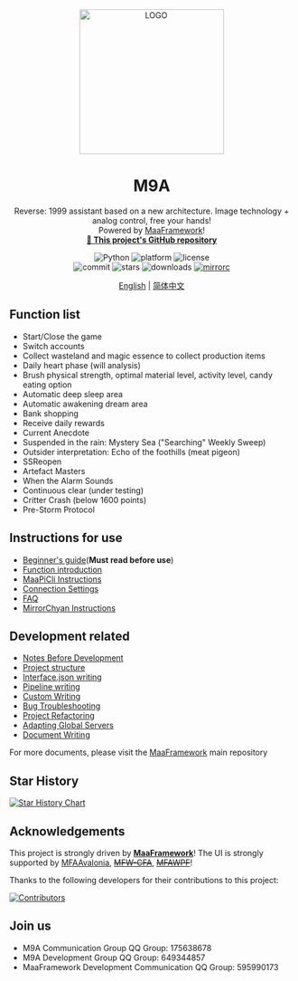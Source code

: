 <!-- markdownlint-disable MD033 MD041 -->
<div align="center">

<img alt="LOGO" src="https://1999.fan/images/m9a-logo_512x512.png" width="256" height="256" />

# M9A

Reverse: 1999 assistant based on a new architecture. Image technology + analog control, free your hands!  
Powered by [MaaFramework](https://github.com/MaaXYZ/MaaFramework)!  
<a href="https://github.com/MAA1999/M9A" target="_blank" style="font-weight: bold;">🔗 This project's GitHub repository</a>

</div>

<p align="center">
  <img alt="Python" src="https://img.shields.io/badge/Python-3776AB?logo=python&logoColor=white">
  <img alt="platform" src="https://img.shields.io/badge/platform-Windows%20%7C%20Linux%20%7C%20macOS-blueviolet">
  <img alt="license" src="https://img.shields.io/github/license/MAA1999/M9A">
  <br>
  <img alt="commit" src="https://img.shields.io/github/commit-activity/m/MAA1999/M9A">
  <img alt="stars" src="https://img.shields.io/github/stars/MAA1999/M9A?style=social">
  <img alt="downloads" src="https://img.shields.io/github/downloads/MAA1999/M9A/total?style=social">
  <a href="https://mirrorchyan.com/zh/projects?rid=M9A&source=m9agh-badge-en" target="_blank"><img alt="mirrorc" src="https://img.shields.io/badge/Mirror%E9%85%B1-%239af3f6?logo=countingworkspro&logoColor=4f46e5"></a>
</p>

<div align="center">

[English](./README_en.md) | [简体中文](./README.md)

</div>

## Function list

- Start/Close the game
- Switch accounts
- Collect wasteland and magic essence to collect production items
- Daily heart phase (will analysis)
- Brush physical strength, optimal material level, activity level, candy eating option
- Automatic deep sleep area
- Automatic awakening dream area
- Bank shopping
- Receive daily rewards
- Current Anecdote
- Suspended in the rain: Mystery Sea ("Searching" Weekly Sweep)
- Outsider interpretation: Echo of the foothills (meat pigeon)
- SSReopen
- Artefact Masters
- When the Alarm Sounds
- Continuous clear (under testing)
- Critter Crash (below 1600 points)
- Pre-Storm Protocol

## Instructions for use

- [Beginner's guide](https://1999.fan/en_us/manual/newbie.html)(**Must read before use**)
- [Function introduction](https://1999.fan/en_us/manual/introduction.html)
- [MaaPiCli Instructions](https://1999.fan/en_us/manual/cli.html)
- [Connection Settings](https://1999.fan/en_us/manual/connection.html)
- [FAQ](https://1999.fan/en_us/manual/faq.html)
- [MirrorChyan Instructions](https://1999.fan/en_us/manual/MirrorChyan.html)

## Development related

- [Notes Before Development](https://1999.fan/en_us/develop/development.html)
- [Project structure](https://1999.fan/en_us/develop/structure.html)
- [Interface.json writing](https://1999.fan/en_us/develop/interface.html)
- [Pipeline writing](https://1999.fan/en_us/develop/pipeline.html)
- [Custom Writing](https://1999.fan/en_us/develop/custom.html)
- [Bug Troubleshooting](https://1999.fan/en_us/develop/fix.html)
- [Project Refactoring](https://1999.fan/en_us/develop/refactor.html)
- [Adapting Global Servers](https://1999.fan/en_us/develop/overseas-client-adaptation.htmld)
- [Document Writing](https://1999.fan/en_us/develop/doc.html)

For more documents, please visit the [MaaFramework](https://github.com/MaaXYZ/MaaFramework) main repository

## Star History

<a href="https://www.star-history.com/#MAA1999/M9A&Date">
 <picture>
   <source media="(prefers-color-scheme: dark)" srcset="https://api.star-history.com/svg?repos=MAA1999/M9A&type=Date&theme=dark" />
   <source media="(prefers-color-scheme: light)" srcset="https://api.star-history.com/svg?repos=MAA1999/M9A&type=Date" />
   <img alt="Star History Chart" src="https://api.star-history.com/svg?repos=MAA1999/M9A&type=Date" />
 </picture>
</a>

## Acknowledgements

This project is strongly driven by **[MaaFramework](https://github.com/MaaXYZ/MaaFramework)**!
The UI is strongly supported by [MFAAvalonia](https://github.com/SweetSmellFox/MFAAvalonia), ~~[MFW-CFA](https://github.com/overflow65537/MFW-PyQt6)~~, ~~[MFAWPF](https://github.com/SweetSmellFox/MFAWPF)~~!

Thanks to the following developers for their contributions to this project:

[![Contributors](https://contrib.rocks/image?repo=MAA1999/M9A&max=1000)](https://github.com/MAA1999/M9A/graphs/contributors)

## Join us

- M9A Communication Group QQ Group: 175638678
- M9A Development Group QQ Group: 649344857
- MaaFramework Development Communication QQ Group: 595990173
